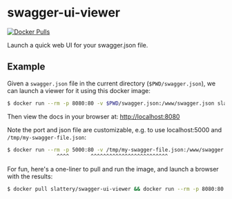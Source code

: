 # swagger-ui-viewer

[![Docker Pulls](https://img.shields.io/docker/pulls/slattery/swagger-ui-viewer.svg?maxAge=2592000)](https://hub.docker.com/r/slattery/swagger-ui-viewer/)

Launch a quick web UI for your swagger.json file.

## Example
Given a `swagger.json` file in the current directory (`$PWD/swagger.json`), we can launch a viewer for it using this docker image:
```bash
$ docker run --rm -p 8080:80 -v $PWD/swagger.json:/www/swagger.json slattery/swagger-ui-viewer
```
Then view the docs in your browser at: [http://localhost:8080](http://localhost:8080)

Note the port and json file are customizable, e.g. to use localhost:5000 and `/tmp/my-swagger-file.json`:
```bash
$ docker run --rm -p 5000:80 -v /tmp/my-swagger-file.json:/www/swagger.json slattery/swagger-ui-viewer
                ^^^^       ^^^^^^^^^^^^^^^^^^^^^^^^^
```

For fun, here's a one-liner to pull and run the image, and launch a browser with the results:
```bash
$ docker pull slattery/swagger-ui-viewer && docker run --rm -p 8080:80 -v $PWD/swagger/swagger.json:/www/swagger.json slattery/swagger-ui-viewer | (sleep 1 && open http://localhost:8080)
```
